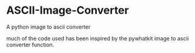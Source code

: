 # ASCII-Image-Converter
A python image to ascii converter

much of the code used has been inspired by the pywhatkit image to ascii converter function.
